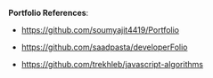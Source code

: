 **Portfolio References**:

- https://github.com/soumyajit4419/Portfolio
- https://github.com/saadpasta/developerFolio


- https://github.com/trekhleb/javascript-algorithms
